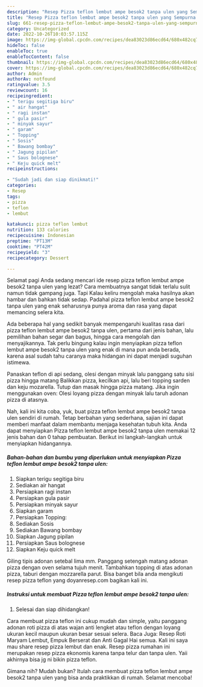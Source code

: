 ```yaml
---
description: "Resep Pizza teflon lembut ampe besok2 tanpa ulen yang Sempurna , Bikin Ngiler"
title: "Resep Pizza teflon lembut ampe besok2 tanpa ulen yang Sempurna , Bikin Ngiler"
slug: 661-resep-pizza-teflon-lembut-ampe-besok2-tanpa-ulen-yang-sempurna-bikin-ngiler
category: Uncategorized
date: 2022-10-26T10:03:57.115Z
image: https://img-global.cpcdn.com/recipes/dea83023d86ecd64/680x482cq70/pizza-teflon-lembut-ampe-besok2-tanpa-ulen-foto-resep-utama.jpg
hideToc: false
enableToc: true
enableTocContent: false
thumbnail: https://img-global.cpcdn.com/recipes/dea83023d86ecd64/680x482cq70/pizza-teflon-lembut-ampe-besok2-tanpa-ulen-foto-resep-utama.jpg
cover: https://img-global.cpcdn.com/recipes/dea83023d86ecd64/680x482cq70/pizza-teflon-lembut-ampe-besok2-tanpa-ulen-foto-resep-utama.jpg
author: Admin
authorAv: notfound
ratingvalue: 3.5
reviewcount: 16
recipeingredient:
- " terigu segitiga biru"
- " air hangat"
- " ragi instan"
- " gula pasir"
- " minyak sayur"
- " garam"
- " Topping"
- " Sosis"
- " Bawang bombay"
- " Jagung pipilan"
- " Saus bolognese"
- " Keju quick melt"
recipeinstructions:

- "Sudah jadi dan siap dinikmati!"
categories:
- Resep
tags:
- pizza
- teflon
- lembut

katakunci: pizza teflon lembut 
nutrition: 133 calories
recipecuisine: Indonesian
preptime: "PT13M"
cooktime: "PT42M"
recipeyield: "3"
recipecategory: Dessert

---
```



Selamat pagi Anda sedang mencari ide resep pizza teflon lembut ampe besok2 tanpa ulen yang lezat? Cara membuatnya sangat tidak terlalu sulit namun tidak gampang juga. Tapi Kalau keliru mengolah maka hasilnya akan hambar dan bahkan tidak sedap. Padahal pizza teflon lembut ampe besok2 tanpa ulen yang enak seharusnya punya aroma dan rasa yang dapat memancing selera kita.


Ada beberapa hal yang sedikit banyak mempengaruhi kualitas rasa dari pizza teflon lembut ampe besok2 tanpa ulen, pertama dari jenis bahan, lalu pemilihan bahan segar dan bagus, hingga cara mengolah dan menyajikannya. Tak perlu bingung kalau ingin menyiapkan pizza teflon lembut ampe besok2 tanpa ulen yang enak di mana pun anda berada, karena asal sudah tahu caranya maka hidangan ini dapat menjadi suguhan istimewa.

Panaskan teflon di api sedang, olesi dengan minyak lalu panggang satu sisi pizza hingga matang Balikkan pizza, kecilkan api, lalu beri topping sarden dan keju mozarella. Tutup dan masak hingga pizza matang. Jika ingin menggunakan oven: Olesi loyang pizza dengan minyak lalu taruh adonan pizza di atasnya.


Nah, kali ini kita coba, yuk, buat pizza teflon lembut ampe besok2 tanpa ulen sendiri di rumah. Tetap berbahan yang sederhana, sajian ini dapat memberi manfaat dalam membantu menjaga kesehatan tubuh kita. Anda dapat menyiapkan Pizza teflon lembut ampe besok2 tanpa ulen memakai 12 jenis bahan dan 0 tahap pembuatan. Berikut ini langkah-langkah untuk menyiapkan hidangannya.

<!--inarticleads1-->

##### Bahan-bahan dan bumbu yang diperlukan untuk menyiapkan Pizza teflon lembut ampe besok2 tanpa ulen:

1. Siapkan  terigu segitiga biru
1. Sediakan  air hangat
1. Persiapkan  ragi instan
1. Persiapkan  gula pasir
1. Persiapkan  minyak sayur
1. Siapkan  garam
1. Persiapkan  Topping:
1. Sediakan  Sosis
1. Sediakan  Bawang bombay
1. Siapkan  Jagung pipilan
1. Persiapkan  Saus bolognese
1. Siapkan  Keju quick melt


Giling tipis adonan setebal lima mm. Panggang setengah matang adonan pizza dengan oven selama tujuh menit. Tambahkan topping di atas adonan pizza, taburi dengan mozzarella parut. Bisa banget bila anda mengikuti resep pizza teflon yang doyanresep.com bagikan kali ini. 

<!--inarticleads2-->

##### Instruksi untuk membuat Pizza teflon lembut ampe besok2 tanpa ulen:


1. Selesai dan siap dihidangkan!

Cara membuat pizza teflon ini cukup mudah dan simple, yaitu panggang adonan roti pizza di atas wajan anti lengket atau teflon dengan loyang ukuran kecil maupun ukuran besar sesuai selera. Baca Juga: Resep Roti Maryam Lembut, Empuk Berserat dan Anti Gagal Hai semua. Kali ini saya mau share resep pizza lembut dan enak. Resep pizza rumahan ini merupakan resep pizza ekonomis karena tanpa telur dan tanpa ulen. Yaii akhirnya bisa jg ni bikin pizza teflon. 

Gimana nih? Mudah bukan? Itulah cara membuat pizza teflon lembut ampe besok2 tanpa ulen yang bisa anda praktikkan di rumah. Selamat mencoba!
